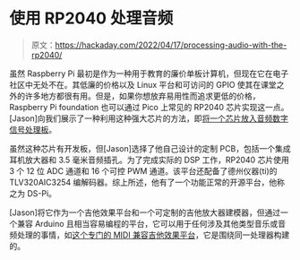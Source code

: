 # 使用 RP2040 处理音频

> 原文：<https://hackaday.com/2022/04/17/processing-audio-with-the-rp2040/>

虽然 Raspberry Pi 最初是作为一种用于教育的廉价单板计算机，但现在它在电子社区中无处不在。其低廉的价格以及 Linux 平台和可访问的 GPIO 使其在课堂之外的许多地方都很有用。但是，如果你想放弃易用性而追求更低的价格，Raspberry Pi foundation 也可以通过 Pico 上常见的 RP2040 芯片实现这一点。[Jason]向我们展示了一种利用这种强大芯片的方法，即[将一个芯片放入音频数字信号处理板](https://hackaday.io/project/184811-ds-pi-rp2040-audio-dsp-board)。

虽然这种芯片有开发板，但[Jason]选择了他自己设计的定制 PCB，包括一个集成耳机放大器和 3.5 毫米音频插孔。为了完成实际的 DSP 工作，RP2040 芯片使用 3 个 12 位 ADC 通道和 16 个可控 PWM 通道。该平台还配备了德州仪器(ti)的 TLV320AIC3254 编解码器。综上所述，他有了一个功能正常的开源平台，他称之为 DS-Pi。

[Jason]将它作为一个吉他效果平台和一个可定制的吉他放大器建模器，但通过一个兼容 Arduino 且相当容易编程的平台，它可以用于任何涉及其他类型音乐或音频处理的事情，如[这个专门的 MIDI 兼容吉他效果平台](https://hackaday.com/2021/03/15/guitar-effects-with-no-unwanted-delay/)，它是围绕同一处理器构建的。